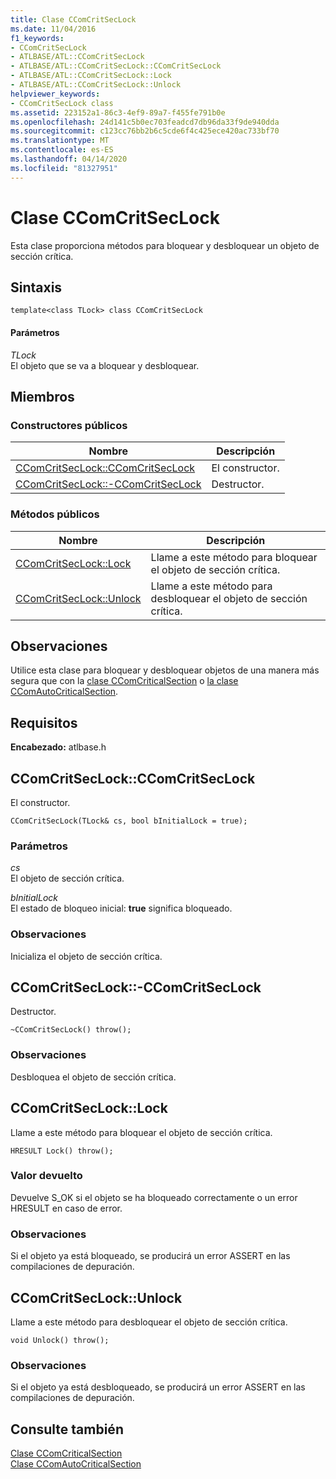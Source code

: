 ```yaml
---
title: Clase CComCritSecLock
ms.date: 11/04/2016
f1_keywords:
- CComCritSecLock
- ATLBASE/ATL::CComCritSecLock
- ATLBASE/ATL::CComCritSecLock::CComCritSecLock
- ATLBASE/ATL::CComCritSecLock::Lock
- ATLBASE/ATL::CComCritSecLock::Unlock
helpviewer_keywords:
- CComCritSecLock class
ms.assetid: 223152a1-86c3-4ef9-89a7-f455fe791b0e
ms.openlocfilehash: 24d141c5b0ec703feadcd7db96da33f9de940dda
ms.sourcegitcommit: c123cc76bb2b6c5cde6f4c425ece420ac733bf70
ms.translationtype: MT
ms.contentlocale: es-ES
ms.lasthandoff: 04/14/2020
ms.locfileid: "81327951"
---
```

# <a name="ccomcritseclock-class"></a>Clase CComCritSecLock

Esta clase proporciona métodos para bloquear y desbloquear un objeto de sección crítica.

## <a name="syntax"></a>Sintaxis

```
template<class TLock> class CComCritSecLock
```

#### <a name="parameters"></a>Parámetros

*TLock*<br/>
El objeto que se va a bloquear y desbloquear.

## <a name="members"></a>Miembros

### <a name="public-constructors"></a>Constructores públicos

|Nombre|Descripción|
|----------|-----------------|
|[CComCritSecLock::CComCritSecLock](#ctor)|El constructor.|
|[CComCritSecLock::-CComCritSecLock](#dtor)|Destructor.|

### <a name="public-methods"></a>Métodos públicos

|Nombre|Descripción|
|----------|-----------------|
|[CComCritSecLock::Lock](#lock)|Llame a este método para bloquear el objeto de sección crítica.|
|[CComCritSecLock::Unlock](#unlock)|Llame a este método para desbloquear el objeto de sección crítica.|

## <a name="remarks"></a>Observaciones

Utilice esta clase para bloquear y desbloquear objetos de una manera más segura que con la [clase CComCriticalSection](../../atl/reference/ccomcriticalsection-class.md) o [la clase CComAutoCriticalSection](../../atl/reference/ccomautocriticalsection-class.md).

## <a name="requirements"></a>Requisitos

**Encabezado:** atlbase.h

## <a name="ccomcritseclockccomcritseclock"></a><a name="ctor"></a>CComCritSecLock::CComCritSecLock

El constructor.

```
CComCritSecLock(TLock& cs, bool bInitialLock = true);
```

### <a name="parameters"></a>Parámetros

*cs*<br/>
El objeto de sección crítica.

*bInitialLock*<br/>
El estado de bloqueo inicial: **true** significa bloqueado.

### <a name="remarks"></a>Observaciones

Inicializa el objeto de sección crítica.

## <a name="ccomcritseclockccomcritseclock"></a><a name="dtor"></a>CComCritSecLock::-CComCritSecLock

Destructor.

```
~CComCritSecLock() throw();
```

### <a name="remarks"></a>Observaciones

Desbloquea el objeto de sección crítica.

## <a name="ccomcritseclocklock"></a><a name="lock"></a>CComCritSecLock::Lock

Llame a este método para bloquear el objeto de sección crítica.

```
HRESULT Lock() throw();
```

### <a name="return-value"></a>Valor devuelto

Devuelve S_OK si el objeto se ha bloqueado correctamente o un error HRESULT en caso de error.

### <a name="remarks"></a>Observaciones

Si el objeto ya está bloqueado, se producirá un error ASSERT en las compilaciones de depuración.

## <a name="ccomcritseclockunlock"></a><a name="unlock"></a>CComCritSecLock::Unlock

Llame a este método para desbloquear el objeto de sección crítica.

```
void Unlock() throw();
```

### <a name="remarks"></a>Observaciones

Si el objeto ya está desbloqueado, se producirá un error ASSERT en las compilaciones de depuración.

## <a name="see-also"></a>Consulte también

[Clase CComCriticalSection](../../atl/reference/ccomcriticalsection-class.md)<br/>
[Clase CComAutoCriticalSection](../../atl/reference/ccomautocriticalsection-class.md)
